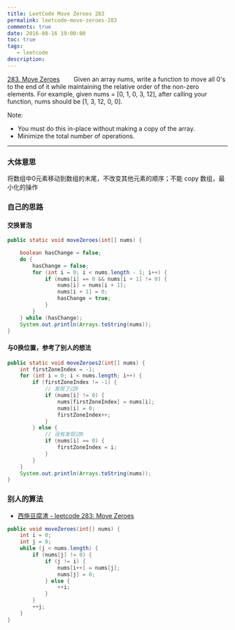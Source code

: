 ```yaml
---
title: LeetCode Move Zeroes 283
permalink: leetcode-move-zeroes-283
comments: true
date: 2016-08-16 19:00:00
toc: true
tags:
   - leetcode
description:
---
```


[283. Move Zeroes](https://leetcode.com/problems/move-zeroes/)
&emsp;&emsp;Given an array nums, write a function to move all 0's to the end of it while maintaining the relative order of the non-zero elements. For example, given nums = [0, 1, 0, 3, 12], after calling your function, nums should be [1, 3, 12, 0, 0].
<!-- more -->
Note: 
- You must do this in-place without making a copy of the array. 
- Minimize the total number of operations.

---
 
### 大体意思
将数组中0元素移动到数组的末尾，不改变其他元素的顺序；不能 copy 数组，最小化的操作

### 自己的思路
#### 交换冒泡

``` java
public static void moveZeroes(int[] nums) {

	boolean hasChange = false;
	do {
		hasChange = false;
		for (int i = 0; i < nums.length - 1; i++) {
			if (nums[i] == 0 && nums[i + 1] != 0) {
				nums[i] = nums[i + 1];
				nums[i + 1] = 0;
				hasChange = true;
			}
		}
	} while (hasChange);
	System.out.println(Arrays.toString(nums));
}
```

#### 与0换位置，参考了别人的想法
 
``` java
public static void moveZeroes2(int[] nums) {
	int firstZoneIndex = -1;
	for (int i = 0; i < nums.length; i++) {
		if (firstZoneIndex != -1) {
			// 发现了过0
			if (nums[i] != 0) {
				nums[firstZoneIndex] = nums[i];
				nums[i] = 0;
				firstZoneIndex++;
			}
		} else {
			// 没有发现过0
			if (nums[i] == 0) {
				firstZoneIndex = i;
			}
		}
	}
	System.out.println(Arrays.toString(nums));
}
```

### 别人的算法

- [西施豆腐渣 - leetcode 283: Move Zeroes](http://blog.csdn.net/xudli/article/details/48574521)

``` java
public void moveZeroes(int[] nums) {
	int i = 0;
	int j = 0;
	while (j < nums.length) {
		if (nums[j] != 0) {
			if (j != i) {
				nums[i++] = nums[j];
				nums[j] = 0;
			} else {
				++i;
			}
		}
		++j;
	}
}
```

